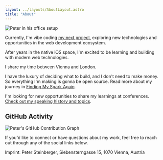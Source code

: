 ```yaml
---
layout: ../layouts/AboutLayout.astro
title: "About"
---
```


<div class="flex flex-col md:flex-row gap-8 items-start">
  <div class="w-full md:w-auto md:flex-shrink-0 md:max-w-[281px]">
    <img src="/peter-office.jpg" alt="Peter in his office setup" class="w-full h-auto rounded-lg" />
  </div>
  <div class="flex-1 min-w-0">
    <p>Currently, I'm vibe coding <a href="https://codelooper.app">my next project</a>, exploring new technologies and opportunities in the web development ecosystem.</p>
    <p>After years in the native iOS space, I'm excited to be learning and building with modern web technologies.</p>
    <p>I share my time between Vienna and London.</p>
  </div>
</div>

I have the luxury of deciding what to build, and I don't need to make money. So everything I'm making is gonna be open source. Read more about my journey in [Finding My Spark Again](/posts/2025/finding-my-spark-again/).

I'm looking for new opportunities to share my learnings at conferences. [Check out my speaking history and topics](https://github.com/steipete/speaking).

## GitHub Activity

<div class="bg-secondary p-0 rounded-lg">
  <img 
    src="https://ghchart.rshah.org/steipete" 
    alt="Peter's GitHub Contribution Graph" 
    class="w-full"
    style="max-width: 100%; height: auto;"
    loading="lazy"
  />
</div>

If you'd like to connect or have questions about my work, feel free to reach out through any of the social links below.

<p class="text-sm text-gray-500 mt-8">Imprint: Peter Steinberger, Siebensterngasse 15, 1070 Vienna, Austria</p>
